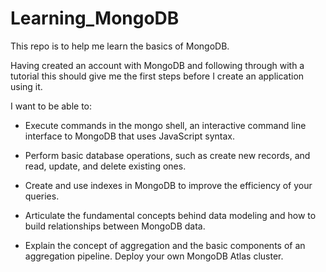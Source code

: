 # Learning_MongoDB

This repo is to help me learn the basics of MongoDB.

Having created an account with MongoDB and following through with a tutorial this should give me the first steps before I create an application using it.

I want to be able to:

- Execute commands in the mongo shell, an interactive command line interface to MongoDB that uses JavaScript syntax.

- Perform basic database operations, such as create new records, and read, update, and delete existing ones.

- Create and use indexes in MongoDB to improve the efficiency of your queries.

- Articulate the fundamental concepts behind data modeling and how to build relationships between MongoDB data.

- Explain the concept of aggregation and the basic components of an aggregation pipeline.
Deploy your own MongoDB Atlas cluster.